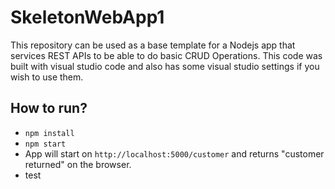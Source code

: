 # SkeletonWebApp1

This repository can be used as a base template for a Nodejs app that services REST APIs to be able to do basic CRUD Operations. This code was built with visual studio code and also has some visual studio settings if you wish to use them.

## How to run?
* `npm install`
* `npm start`
* App will start on `http://localhost:5000/customer` and returns "customer returned" on the browser.
* test